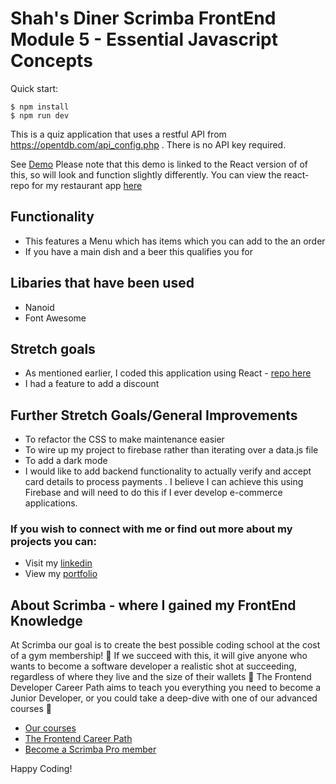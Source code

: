 # Shah's Diner Scrimba FrontEnd Module 5 - Essential Javascript Concepts

Quick start:

```
$ npm install
$ npm run dev
````

This is a quiz application that uses a restful API from https://opentdb.com/api_config.php . There is no API key required.

See [Demo]([https://get-quizzical.netlify.app/](https://shahs-diner.netlify.app/))
Please note that this demo is linked to the React version of of this, so will look and function slightly differently. You can view the react-repo for my restaurant app [here](https://github.com/Pharma2022/restaurant-order-react/tree/main)

## Functionality
- This features a Menu which has items which you can add to the an order
- If you have a main dish and a beer this qualifies you for 

## Libaries that have been used
- Nanoid
- Font Awesome

## Stretch goals
- As mentioned earlier, I coded this application using React - [repo here](https://github.com/Pharma2022/restaurant-order-react/tree/main)
- I had a feature to add a discount

## Further Stretch Goals/General Improvements
- To refactor the CSS to make maintenance easier
- To wire up my project to firebase rather than iterating over a data.js file
- To add a dark mode
- I would like to add backend functionality to actually verify and accept card details to process payments . I believe I can achieve this using Firebase and will need to do this if I ever develop e-commerce applications. 

### If you wish to connect with me or find out more about my projects you can:
- Visit my [linkedin](https://www.linkedin.com/in/shah-aowal-17b59653/)
- View my [portfolio](https://shahs-portfolio.netlify.app/)

## About Scrimba - where I gained my FrontEnd Knowledge

At Scrimba our goal is to create the best possible coding school at the cost of a gym membership! 💜
If we succeed with this, it will give anyone who wants to become a software developer a realistic shot at succeeding, regardless of where they live and the size of their wallets 🎉
The Frontend Developer Career Path aims to teach you everything you need to become a Junior Developer, or you could take a deep-dive with one of our advanced courses 🚀

- [Our courses](https://scrimba.com/allcourses)
- [The Frontend Career Path](https://scrimba.com/learn/frontend)
- [Become a Scrimba Pro member](https://scrimba.com/pricing)

Happy Coding!
